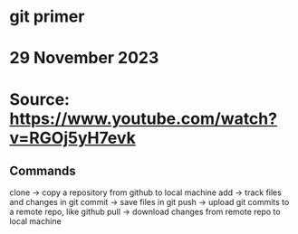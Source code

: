 # git primer
# 29 November 2023
# Source: https://www.youtube.com/watch?v=RGOj5yH7evk

## Commands

clone -> copy a repository from github to local machine
add -> track files and changes in git
commit -> save files in git
push -> upload git commits to a remote repo, like github
pull -> download changes from remote repo to local machine

